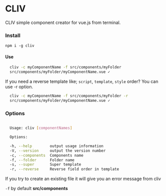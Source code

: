 # CLIV

CLIV simple component creator for vue.js from terminal.


### Install

`npm i -g cliv`


#### Use

```bash
  cliv -c myComponentName -f src/components/myFolder
  src/components/myFolder/myComponentName.vue ✓
 ```

If you need a reverse template like; `script`, `template`, `style` order? You can use -r  option.

```bash
  cliv -c myComponentName -f src/components/myFolder -r
  src/components/myFolder/myComponentName.vue ✓

```

### Options

```bash

  Usage: cliv [componentNames]

  Options:

  -h, --help        output usage information
  -V, --version     output the version number
  -c, --components  Components name
  -f, --folder      Folder name
  -s, --super       Super template
  -r, --reverse     Reverse field order in template

```

If you try to create an existing file it will give you an error message from cliv

`-f` by default **src/components**

